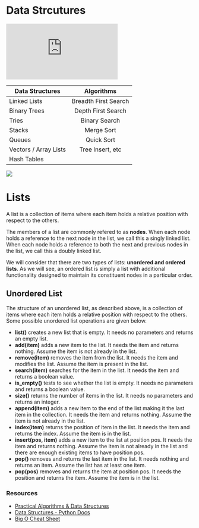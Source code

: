 # Data Strcutures

![Image by N@vinkumar Dhopre](http://dnavinkumar.blogspot.com/p/blog-page.html)

| Data Structures       | Algorithms           | 
| -------------         |:-------------:       | 
| Linked Lists          | Breadth First Search | 
| Binary Trees          | Depth First Search   | 
| Tries                 | Binary Search        | 
| Stacks                | Merge Sort           | 
| Queues                | Quick Sort           |
| Vectors / Array Lists | Tree Insert, etc     | 
| Hash Tables           |                      | 

![](images/common_data_structure_operations.png)

# Lists

A list is a collection of items where each item holds a relative position with respect to the others.

The members of a list are commonly refered to as **nodes**. When each node holds a reference to the next node in the list, we call this a singly linked list. When each node holds a reference to both the next and previous nodes in the list, we call this a doubly linked list.

We will consider that there are two types of lists: **unordered and ordered lists**. As we will see, an ordered list is simply a list with additional functionality designed to maintain its constituent nodes in a particular order.

## Unordered List
The structure of an unordered list, as described above, is a collection of items where each item holds a relative position with respect to the others. Some possible unordered list operations are given below.

- **list()** creates a new list that is empty. It needs no parameters and returns an empty list.
- **add(item)** adds a new item to the list. It needs the item and returns nothing. Assume the item is not already in the list.
- **remove(item)** removes the item from the list. It needs the item and modifies the list. Assume the item is present in the list.
- **search(item)** searches for the item in the list. It needs the item and returns a boolean value.
- **is_empty()** tests to see whether the list is empty. It needs no parameters and returns a boolean value.
- **size()** returns the number of items in the list. It needs no parameters and returns an integer.
- **append(item)** adds a new item to the end of the list making it the last item in the collection. It needs the item and returns nothing. Assume the item is not already in the list.
- **index(item)** returns the position of item in the list. It needs the item and returns the index. Assume the item is in the list.
- **insert(pos, item)** adds a new item to the list at position pos. It needs the item and returns nothing. Assume the item is not already in the list and there are enough existing items to have position pos.
- **pop()** removes and returns the last item in the list. It needs nothing and returns an item. Assume the list has at least one item.
- **pop(pos)** removes and returns the item at position pos. It needs the position and returns the item. Assume the item is in the list.





### Resources

- [Practical Algorithms & Data Structures](https://bradfieldcs.com/algos/recursion/dynamic-programming/)
- [Data Structures - Python Docs](https://docs.python.org/3/tutorial/datastructures.html)
- [Big O Cheat Sheet](https://www.bigocheatsheet.com/)